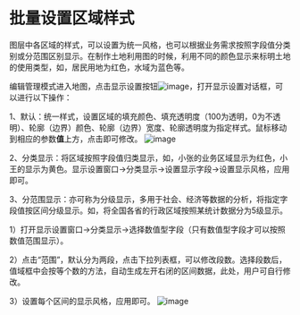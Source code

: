 # 批量设置区域样式

图层中各区域的样式，可以设置为统一风格，也可以根据业务需求按照字段值分类别或分范围区别显示。在制作土地利用图的时候，利用不同的颜色显示来标明土地的使用类型，如，居民用地为红色，水域为蓝色等。

编辑管理模式进入地图，点击显示设置按钮![image](https://pic.dituwuyou.com/map%2Fpicture%2Ficon%2Fheatstyle.png)，打开显示设置对话框，可以进行以下操作：

1、默认：统一样式，设置区域的填充颜色、填充透明度（100为透明，0为不透明）、轮廓（边界）颜色、轮廓（边界）宽度、轮廓透明度为指定样式。鼠标移动到相应的参数**值**上方，点击即可修改。
![image](https://pic.dituwuyou.com/map%2Fpicture%2Fregion-style-setting-1.png)

2、分类显示：将区域按照字段值归类显示，如，小张的业务区域显示为红色，小王的显示为黄色。显示设置窗口->分类显示->设置显示字段->设置显示风格，应用即可。


3、分范围显示：亦可称为分级显示，多用于社会、经济等数据的分析，将指定字段值按区间分级显示。如，将全国各省的行政区域按照某统计数据分为5级显示。

1）打开显示设置窗口->分类显示->选择数值型字段（只有数值型字段才可以按照数值范围显示）。

2）点击“范围”，默认分为两段，点击下拉列表框，可以修改段数。选择段数后，值域框中会按等个数的方法，自动生成左开右闭的区间数据，此处，用户可自行修改。

3）设置每个区间的显示风格，应用即可。
![image](https://pic.dituwuyou.com/map%2Fpicture%2Fregion-style-setting-3.png)


